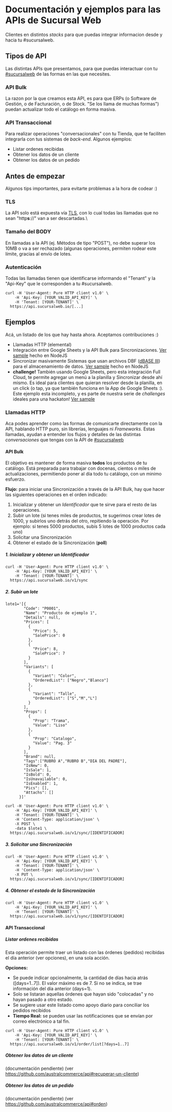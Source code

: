 # Documentación y ejemplos para las APIs de Sucursal Web
Clientes en distintos *stacks* para que puedas integrar informacion desde y hacia tu #sucursalweb.

## Tipos de API
Las distintas APIs que presentamos, para que puedas interactuar con tu [#sucursalweb](https://www.sucursalweb.io) de las formas en las que necesites.

### API Bulk
La razon por la que creamos esta API, es para que ERPs (o Software de Gestión, o de Facturación, o de Stock. "Se los llama de muchas formas") puedan actualizar todo el catálogo en forma masiva.

### API Transaccional
Para realizar operaciones "conversacionales" con tu Tienda, que te faciliten integrarla con tus sistemas de *back-end*. Algunos ejemplos:

* Listar ordenes recibidas
* Obtener los datos de un cliente
* Obtener los datos de un pedido

## Antes de empezar
Algunos tips importantes, para evitarte problemas a la hora de codear :)

### TLS
La API solo está expuesta vía [TLS](https://en.wikipedia.org/wiki/Transport_Layer_Security), con lo cual todas las llamadas que no sean "http**s**://" van a ser descartadas.\

### Tamaño del BODY
En llamadas a la API (ej. Métodos de tipo "POST"), no debe superar los 10MB o va a ser rechazado (algunas operaciones, permiten rodear este límite, gracias al envío de lotes.

### Autenticación
Todas las llamadas tienen que identificarse informando el "Tenant" y la "Api-Key" que le corresponden a tu #sucursalweb.

```
curl -H 'User-Agent: Pure HTTP client v1.0' \
    -H 'Api-Key: [YOUR_VALID_API_KEY]' \
    -H 'Tenant: [YOUR-TENANT]' \
  https://api.sucursalweb.io/[...]
```

## Ejemplos
Acá, un listado de los que hay hasta ahora. Aceptamos contribuciones :)

* Llamadas HTTP (elemental)
* Integración entre Google Sheets y la API Bulk para Sincronizaciones. [Ver sample](https://github.com/sucursalweb/api-docs/tree/master/samples/googlesheet-node) hecho en NodeJS
* Sincronizar masivamente Sistemas que usan archivos DBF ([dBASE III](https://es.wikipedia.org/wiki/DBase#dBASE_III)) para el almacenamiento de datos. [Ver sample](https://github.com/sucursalweb/api-docs/tree/master/samples/dbf-node) hecho en NodeJS
* **challenge!** También usando Google Sheets, pero esta integración Full Cloud, te permite agregar un menú a la planilla y Sincronizar desde ahí mismo. Es ideal para clientes que quieran resolver desde la planilla, en un click (o tap, ya que también funciona en la App de Google Sheets :). Este ejemplo esta incompleto, y es parte de nuestra serie de *challenges* ideales para una hackaton! [Ver sample](https://github.com/sucursalweb/api-docs/tree/master/samples/googlesheet-menu)

### Llamadas HTTP
Aca podes aprender como las formas de comunicarte directamente con la API, hablando HTTP puro, sin librerías, lenguajes ni *Frameworks*. Estas llamadas, ayudan a entender los flujos y detalles de las distintas *conversaciones* que tengas con la API de [#sucursalweb](https://twitter.com/sucursalwebio)

#### API Bulk
El objetivo es mantener de forma masiva **todos** los productos de tu catálogo. Está preparada para trabajar con docenas, cientos o miles de actualizaciones, permitiendo poner al día todo tu catálogo, con un minimo esfuerzo.

**Flujo:** para iniciar una Sincronización a través de la API Bulk, hay que hacer las siguientes operaciones en el orden indicado:

1. Inicializar y obtener un *Identificador* que te sirve para el resto de las operaciones.
2. Subir un lote (si tenes miles de productos, te sugerimos crear lotes de 1000, y subirlos uno detrás del otro, repitiendo la operación. Por ejemplo: si tenes 5000 productos, subís 5 lotes de 1000 productos cada uno)
3. Solicitar una Sincronización
4. Obtener el estado de la Sincronización (**poll**)

##### 1. Inicializar y obtener un *Identificador*
```
curl -H 'User-Agent: Pure HTTP client v1.0' \
    -H 'Api-Key: [YOUR_VALID_API_KEY]' \
    -H 'Tenant: [YOUR-TENANT]' \
  https://api.sucursalweb.io/v1/sync
```

##### 2. Subir un lote
```
lote1='[{
        "Code": "P0001",
        "Name": "Producto de ejemplo 1",
        "Details": null,
        "Prices": [
          {
            "Price": 5,
            "SalePrice": 0
          },
          {
            "Price": 8,
            "SalePrice": 7
          }
        ],
        "Variants": [
          {
            "Variant": "Color",
            "OrderedList": ["Negro","Blanco"]
          },
          {
            "Variant": "Talle",
            "OrderedList": ["S","M","L"]
          }
        ],
        "Props": [
          {
            "Prop": "Trama",
            "Value": "Liso"
          },
          {
            "Prop": "Catalogo",
            "Value": "Pag. 3"
          }
        ],
        "Brand": null,
        "Tags":["RUBRO A","RUBRO B","DIA DEL PADRE"],
        "IsNew": 0,
        "IsSale": 1,
        "IsBold": 0,
        "IsUnavailable": 0,
        "IsEnabled": 1,
        "Pics": [],
        "Attachs": []
      }]'

curl -H 'User-Agent: Pure HTTP client v1.0' \
    -H 'Api-Key: [YOUR_VALID_API_KEY]' \
    -H 'Tenant: [YOUR-TENANT]' \
    -H 'Content-Type: application/json' \
    -X POST \
    -data $lote1 \
  https://api.sucursalweb.io/v1/sync/[IDENTIFICADOR]
```

##### 3. Solicitar una Sincronización
```
curl -H 'User-Agent: Pure HTTP client v1.0' \
    -H 'Api-Key: [YOUR_VALID_API_KEY]' \
    -H 'Tenant: [YOUR-TENANT]' \
    -H 'Content-Type: application/json' \
    -X PUT \
  https://api.sucursalweb.io/v1/sync/[IDENTIFICADOR]
```

##### 4. Obtener el estado de la Sincronización
```
curl -H 'User-Agent: Pure HTTP client v1.0' \
    -H 'Api-Key: [YOUR_VALID_API_KEY]' \
    -H 'Tenant: [YOUR-TENANT]' \
  https://api.sucursalweb.io/v1/sync/[IDENTIFICADOR]
```

#### API Transaccional

##### Listar ordenes recibidas
Esta operación permite traer un listado con las órdenes (pedidos) recibidas el día anterior (ver opciones), en una sola acción.

**Opciones:**

* Se puede indicar opcionalmente, la cantidad de días hacia atrás ([days=1..7]). El valor máximo es de 7. Si no se indica, se trae información del día anterior (days=1).
* Solo se listaran aquellas órdenes que hayan sido "colocadas" y no hayan pasado a otro estado.
* Se sugiere usar este listado como apoyo diario para conciliar los pedidos recibidos
* **Tiempo Real:** se pueden usar las notificaciones que se envían por correo electrónico a tal fin.

```
curl -H 'User-Agent: Pure HTTP client v1.0' \
    -H 'Api-Key: [YOUR_VALID_API_KEY]' \
    -H 'Tenant: [YOUR-TENANT]' \
  https://api.sucursalweb.io/v1/order/list[?days=1..7]  
```

##### Obtener los datos de un cliente
(documentación pendiente) (ver https://github.com/australcommerce/api#recuperar-un-cliente)
##### Obtener los datos de un pedido
(documentación pendiente) (ver https://github.com/australcommerce/api#orden)
